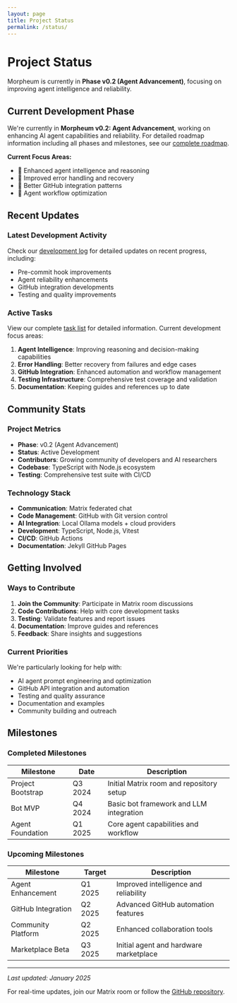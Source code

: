 ```yaml
---
layout: page
title: Project Status
permalink: /status/
---
```


# Project Status

Morpheum is currently in **Phase v0.2 (Agent Advancement)**, focusing on improving agent intelligence and reliability.

## Current Development Phase

We're currently in **Morpheum v0.2: Agent Advancement**, working on enhancing AI agent capabilities and reliability. For detailed roadmap information including all phases and milestones, see our [complete roadmap](/status/roadmap/).

**Current Focus Areas:**
- 🔄 Enhanced agent intelligence and reasoning
- 🔄 Improved error handling and recovery
- 🔄 Better GitHub integration patterns
- 🔄 Agent workflow optimization

## Recent Updates

### Latest Development Activity

Check our [development log](/status/devlogs/) for detailed updates on recent progress, including:

- Pre-commit hook improvements
- Agent reliability enhancements
- GitHub integration developments
- Testing and quality improvements

### Active Tasks

View our complete [task list](/status/tasks/) for detailed information. Current development focus areas:

1. **Agent Intelligence**: Improving reasoning and decision-making capabilities
2. **Error Handling**: Better recovery from failures and edge cases
3. **GitHub Integration**: Enhanced automation and workflow management
4. **Testing Infrastructure**: Comprehensive test coverage and validation
5. **Documentation**: Keeping guides and references up to date

## Community Stats

### Project Metrics

- **Phase**: v0.2 (Agent Advancement)
- **Status**: Active Development
- **Contributors**: Growing community of developers and AI researchers
- **Codebase**: TypeScript with Node.js ecosystem
- **Testing**: Comprehensive test suite with CI/CD

### Technology Stack

- **Communication**: Matrix federated chat
- **Code Management**: GitHub with Git version control
- **AI Integration**: Local Ollama models + cloud providers
- **Development**: TypeScript, Node.js, Vitest
- **CI/CD**: GitHub Actions
- **Documentation**: Jekyll GitHub Pages

## Getting Involved

### Ways to Contribute

1. **Join the Community**: Participate in Matrix room discussions
2. **Code Contributions**: Help with core development tasks
3. **Testing**: Validate features and report issues
4. **Documentation**: Improve guides and references
5. **Feedback**: Share insights and suggestions

### Current Priorities

We're particularly looking for help with:

- AI agent prompt engineering and optimization
- GitHub API integration and automation
- Testing and quality assurance
- Documentation and examples
- Community building and outreach

## Milestones

### Completed Milestones

| Milestone | Date | Description |
|-----------|------|-------------|
| Project Bootstrap | Q3 2024 | Initial Matrix room and repository setup |
| Bot MVP | Q4 2024 | Basic bot framework and LLM integration |
| Agent Foundation | Q1 2025 | Core agent capabilities and workflow |

### Upcoming Milestones

| Milestone | Target | Description |
|-----------|---------|-------------|
| Agent Enhancement | Q1 2025 | Improved intelligence and reliability |
| GitHub Integration | Q2 2025 | Advanced GitHub automation features |
| Community Platform | Q2 2025 | Enhanced collaboration tools |
| Marketplace Beta | Q3 2025 | Initial agent and hardware marketplace |

---

*Last updated: January 2025*

For real-time updates, join our Matrix room or follow the [GitHub repository](https://github.com/anicolao/morpheum).